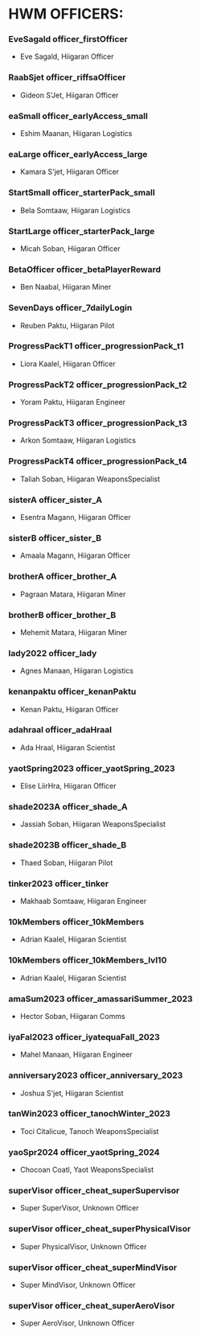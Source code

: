 # HWM OFFICERS:

### EveSagald officer_firstOfficer
* Eve Sagald, Hiigaran Officer

### RaabSjet officer_riffsaOfficer
* Gideon S'Jet, Hiigaran Officer

### eaSmall officer_earlyAccess_small
* Eshim Maanan, Hiigaran Logistics

### eaLarge officer_earlyAccess_large
* Kamara S'jet, Hiigaran Officer

### StartSmall officer_starterPack_small
* Bela Somtaaw, Hiigaran Logistics

### StartLarge officer_starterPack_large
* Micah Soban, Hiigaran Officer

### BetaOfficer officer_betaPlayerReward
* Ben Naabal, Hiigaran Miner

### SevenDays officer_7dailyLogin
* Reuben Paktu, Hiigaran Pilot

### ProgressPackT1 officer_progressionPack_t1
* Liora Kaalel, Hiigaran Officer

### ProgressPackT2 officer_progressionPack_t2
* Yoram Paktu, Hiigaran Engineer

### ProgressPackT3 officer_progressionPack_t3
* Arkon Somtaaw, Hiigaran Logistics

### ProgressPackT4 officer_progressionPack_t4
* Taliah Soban, Hiigaran WeaponsSpecialist

### sisterA officer_sister_A
* Esentra Magann, Hiigaran Officer

### sisterB officer_sister_B
* Amaala Magann, Hiigaran Officer

### brotherA officer_brother_A
* Pagraan Matara, Hiigaran Miner

### brotherB officer_brother_B
* Mehemit Matara, Hiigaran Miner

### lady2022 officer_lady
* Agnes Manaan, Hiigaran Logistics

### kenanpaktu officer_kenanPaktu
* Kenan Paktu, Hiigaran Officer

### adahraal officer_adaHraal
* Ada Hraal, Hiigaran Scientist

### yaotSpring2023 officer_yaotSpring_2023
* Elise LiirHra, Hiigaran Officer

### shade2023A officer_shade_A
* Jassiah Soban, Hiigaran WeaponsSpecialist

### shade2023B officer_shade_B
* Thaed Soban, Hiigaran Pilot

### tinker2023 officer_tinker
* Makhaab Somtaaw, Hiigaran Engineer

### 10kMembers officer_10kMembers
* Adrian Kaalel, Hiigaran Scientist

### 10kMembers officer_10kMembers_lvl10
* Adrian Kaalel, Hiigaran Scientist

### amaSum2023 officer_amassariSummer_2023
* Hector Soban, Hiigaran Comms

### iyaFal2023 officer_iyatequaFall_2023
* Mahel Manaan, Hiigaran Engineer

### anniversary2023 officer_anniversary_2023
* Joshua S'jet, Hiigaran Scientist

### tanWin2023 officer_tanochWinter_2023
* Toci Citalicue, Tanoch WeaponsSpecialist

### yaoSpr2024 officer_yaotSpring_2024
* Chocoan Coatl, Yaot WeaponsSpecialist

### superVisor officer_cheat_superSupervisor
* Super SuperVisor, Unknown Officer

### superVisor officer_cheat_superPhysicalVisor
* Super PhysicalVisor, Unknown Officer

### superVisor officer_cheat_superMindVisor
* Super MindVisor, Unknown Officer

### superVisor officer_cheat_superAeroVisor
* Super AeroVisor, Unknown Officer
